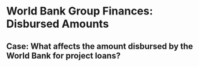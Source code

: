 # World Bank Group Finances: Disbursed Amounts

## Case: What affects the amount disbursed by the World Bank for project loans?